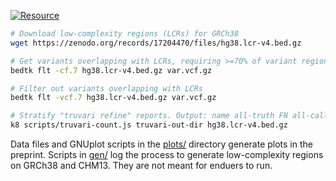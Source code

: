 [![Resource](https://img.shields.io/badge/resource-10.5281/zenodo.10903864-blue)](https://doi.org/10.5281/zenodo.10903864)

```sh
# Download low-complexity regions (LCRs) for GRCh38
wget https://zenodo.org/records/17204470/files/hg38.lcr-v4.bed.gz

# Get variants overlapping with LCRs, requiring >=70% of variant regions in LCRs
bedtk flt -cf.7 hg38.lcr-v4.bed.gz var.vcf.gz

# Filter out variants overlapping with LCRs
bedtk flt -vcf.7 hg38.lcr-v4.bed.gz var.vcf.gz

# Stratify "truvari refine" reports. Output: name all-truth FN all-call FP
k8 scripts/truvari-count.js truvari-out-dir hg38.lcr-v4.bed.gz
```

Data files and GNUplot scripts in the [plots/](plots) directory generate plots
in the preprint. Scripts in [gen/](gen) log the process to generate
low-complexity regions on GRCh38 and CHM13. They are not meant for enduers to
run.

